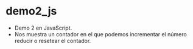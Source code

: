 # demo2_js

* Demo 2 en JavaScript.
* Nos muestra un contador en el que podemos incrementar el número reducir o resetear el contador.
